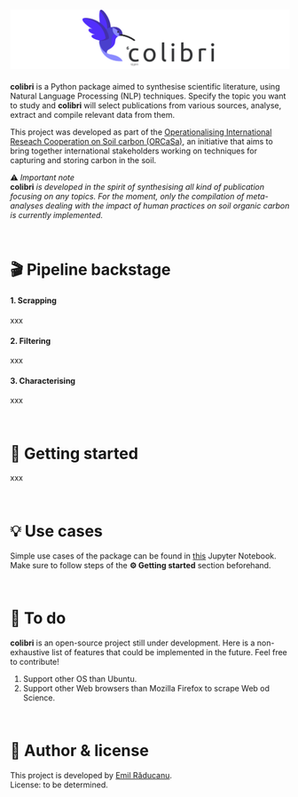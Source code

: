 ![Logo](./logos/banner_colibri.png)
---
**colibri** is a Python package aimed to synthesise scientific literature, using Natural Language Processing (NLP) techniques. Specify the topic you want to study and **colibri** will select publications from various sources, analyse, extract and compile relevant data from them.

This project was developed as part of the [Operationalising International Reseach Cooperation on Soil carbon (ORCaSa)](https://irc-orcasa.eu/), an initiative that aims to bring together international stakeholders working on techniques for capturing and storing carbon in the soil.

:warning: *Important note* <br/>
**colibri** *is developed in the spirit of synthesising all kind of publication focusing on any topics. For the moment, only the compilation of meta-analyses dealing with the impact of human practices on soil organic carbon is currently implemented.*

<br/>

# 🎬 Pipeline backstage
#### 1. Scrapping
xxx

#### 2. Filtering
xxx

#### 3. Characterising
xxx

<br/>

# 🚦 Getting started
xxx

<br/>

# 💡 Use cases
Simple use cases of the package can be found in [this](use_cases.ipynb) Jupyter Notebook. Make sure to follow steps of the **⚙️ Getting started** section beforehand.

<br/>

# 📝 To do
**colibri** is an open-source project still under development. Here is a non-exhaustive list of features that could be implemented in the future. Feel free to contribute!
1. Support other OS than Ubuntu.
2. Support other Web browsers than Mozilla Firefox to scrape Web od Science.

<br/>

# 📜 Author & license
This project is developed by [Emil Răducanu](https://github.com/emilraducanu).<br/>
License: to be determined.